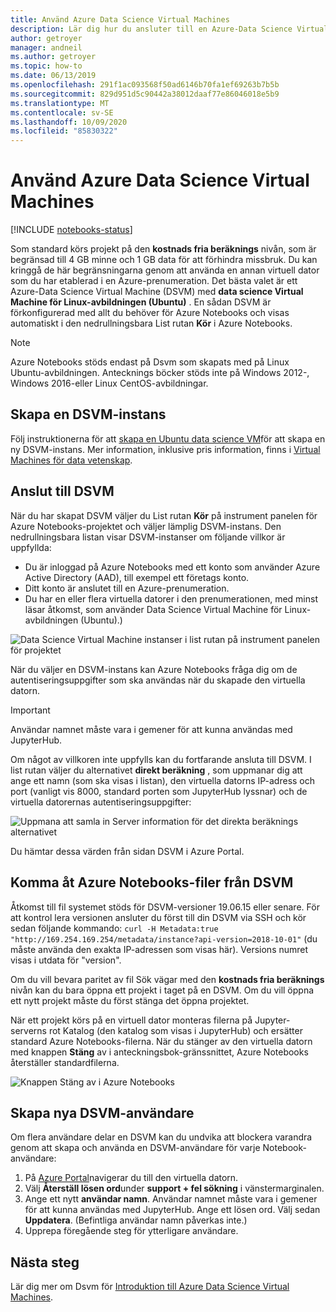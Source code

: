 ```yaml
---
title: Använd Azure Data Science Virtual Machines
description: Lär dig hur du ansluter till en Azure-Data Science Virtual Machine (DSVM) för att utöka beräknings kraften som är tillgänglig för Azure Notebooks för hands versionen.
author: getroyer
manager: andneil
ms.author: getroyer
ms.topic: how-to
ms.date: 06/13/2019
ms.openlocfilehash: 291f1ac093568f50ad6146b70fa1ef69263b7b5b
ms.sourcegitcommit: 829d951d5c90442a38012daaf77e86046018e5b9
ms.translationtype: MT
ms.contentlocale: sv-SE
ms.lasthandoff: 10/09/2020
ms.locfileid: "85830322"
---
```

# <a name="use-azure-data-science-virtual-machines"></a>Använd Azure Data Science Virtual Machines

[!INCLUDE [notebooks-status](../../includes/notebooks-status.md)]

Som standard körs projekt på den **kostnads fria beräknings** nivån, som är begränsad till 4 GB minne och 1 GB data för att förhindra missbruk. Du kan kringgå de här begränsningarna genom att använda en annan virtuell dator som du har etablerad i en Azure-prenumeration. Det bästa valet är ett Azure-Data Science Virtual Machine (DSVM) med **data science Virtual Machine för Linux-avbildningen (Ubuntu)** . En sådan DSVM är förkonfigurerad med allt du behöver för Azure Notebooks och visas automatiskt i den nedrullningsbara List rutan **Kör** i Azure Notebooks.

> [!Note]
> Azure Notebooks stöds endast på Dsvm som skapats med på Linux Ubuntu-avbildningen. Antecknings böcker stöds inte på Windows 2012-, Windows 2016-eller Linux CentOS-avbildningar.

## <a name="create-a-dsvm-instance"></a>Skapa en DSVM-instans

Följ instruktionerna för att [skapa en Ubuntu data science VM](/azure/machine-learning/data-science-virtual-machine/dsvm-ubuntu-intro)för att skapa en ny DSVM-instans. Mer information, inklusive pris information, finns i [Virtual Machines för data vetenskap](https://azure.microsoft.com/services/virtual-machines/data-science-virtual-machines/).

## <a name="connect-to-the-dsvm"></a>Anslut till DSVM

När du har skapat DSVM väljer du List rutan **Kör** på instrument panelen för Azure Notebooks-projektet och väljer lämplig DSVM-instans. Den nedrullningsbara listan visar DSVM-instanser om följande villkor är uppfyllda:

- Du är inloggad på Azure Notebooks med ett konto som använder Azure Active Directory (AAD), till exempel ett företags konto.
- Ditt konto är anslutet till en Azure-prenumeration.
- Du har en eller flera virtuella datorer i den prenumerationen, med minst läsar åtkomst, som använder Data Science Virtual Machine för Linux-avbildningen (Ubuntu).)

![Data Science Virtual Machine instanser i list rutan på instrument panelen för projektet](media/project-compute-tier-dsvm.png)

När du väljer en DSVM-instans kan Azure Notebooks fråga dig om de autentiseringsuppgifter som ska användas när du skapade den virtuella datorn.

> [!Important]
> Användar namnet måste vara i gemener för att kunna användas med JupyterHub.

Om något av villkoren inte uppfylls kan du fortfarande ansluta till DSVM. I list rutan väljer du alternativet **direkt beräkning** , som uppmanar dig att ange ett namn (som ska visas i listan), den virtuella datorns IP-adress och port (vanligt vis 8000, standard porten som JupyterHub lyssnar) och de virtuella datorernas autentiseringsuppgifter:

![Uppmana att samla in Server information för det direkta beräknings alternativet](media/project-compute-tier-direct.png)

Du hämtar dessa värden från sidan DSVM i Azure Portal.

## <a name="accessing-azure-notebooks-files-from-the-dsvm"></a>Komma åt Azure Notebooks-filer från DSVM

Åtkomst till fil systemet stöds för DSVM-versioner 19.06.15 eller senare. För att kontrol lera versionen ansluter du först till din DSVM via SSH och kör sedan följande kommando: `curl -H Metadata:true "http://169.254.169.254/metadata/instance?api-version=2018-10-01"` (du måste använda den exakta IP-adressen som visas här). Versions numret visas i utdata för "version".

Om du vill bevara paritet av fil Sök vägar med den **kostnads fria beräknings** nivån kan du bara öppna ett projekt i taget på en DSVM. Om du vill öppna ett nytt projekt måste du först stänga det öppna projektet.

När ett projekt körs på en virtuell dator monteras filerna på Jupyter-serverns rot Katalog (den katalog som visas i JupyterHub) och ersätter standard Azure Notebooks-filerna. När du stänger av den virtuella datorn med knappen **Stäng** av i anteckningsbok-gränssnittet, Azure Notebooks återställer standardfilerna.

![Knappen Stäng av i Azure Notebooks](media/shutdown.png)

## <a name="create-new-dsvm-users"></a>Skapa nya DSVM-användare

Om flera användare delar en DSVM kan du undvika att blockera varandra genom att skapa och använda en DSVM-användare för varje Notebook-användare:

1. På [Azure Portal](https://portal.azure.com)navigerar du till den virtuella datorn.
1. Välj **Återställ lösen ord**under **support + fel sökning** i vänstermarginalen.
1. Ange ett nytt **användar namn**. Användar namnet måste vara i gemener för att kunna användas med JupyterHub. Ange ett lösen ord. Välj sedan **Uppdatera**. (Befintliga användar namn påverkas inte.)
1. Upprepa föregående steg för ytterligare användare.

## <a name="next-steps"></a>Nästa steg

Lär dig mer om Dsvm för [Introduktion till Azure Data Science Virtual Machines](/azure/machine-learning/data-science-virtual-machine/overview).

